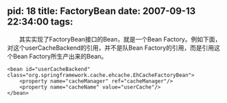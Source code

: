 pid: 18
title: FactoryBean
date: 2007-09-13 22:34:00
tags:
---
&emsp;&emsp;其实实现了FactoryBean接口的Bean，就是一个Bean Factory。例如下面，对这个userCacheBackend的引用，并不是队Bean Factory的引用，而是引用这个Bean Factory所生产出来的Bean。

```
<bean id="userCacheBackend" class="org.springframework.cache.ehcache.EhCacheFactoryBean">  
    <property name="cacheManager" ref="cacheManager"/>  
    <property name="cacheName" value="userCache"/>  
</bean> 
```

